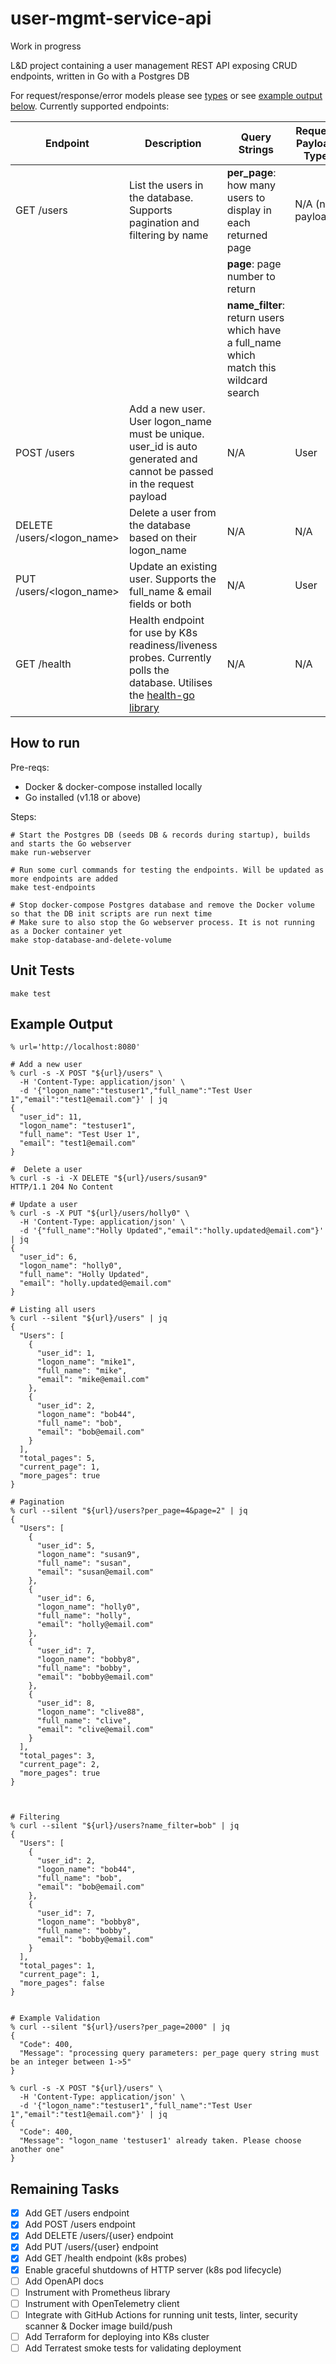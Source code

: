 # user-mgmt-service-api

Work in progress

L&D project containing a user management REST API exposing CRUD endpoints, written in Go with a Postgres DB

For request/response/error models please see [types](internal/api/types.go) or see [example output below](https://github.com/michaelprice232/user-mgmt-service-api#example-output). Currently supported endpoints:

| Endpoint                   | Description                                                                                                                                                       | Query Strings                                                                         | Request Payload Type | Response Payload Type                    | 
|----------------------------|-------------------------------------------------------------------------------------------------------------------------------------------------------------------|---------------------------------------------------------------------------------------|----------------------|------------------------------------------|
| GET /users                 | List the users in the database. Supports pagination and filtering by name                                                                                         | **per_page**: how many users to display in each returned page                         | N/A (no payload)     | UsersResponse                            |
|                            |                                                                                                                                                                   | **page**: page number to return                                                       |                      |                                          |
|                            |                                                                                                                                                                   | **name_filter**: return users which have a full_name which match this wildcard search |                      |                                          |
| POST /users                | Add a new user. User logon_name must be unique. user_id is auto generated and cannot be passed in the request payload                                             | N/A                                                                                   | User                 | User                                     |
| DELETE /users/<logon_name> | Delete a user from the database based on their logon_name                                                                                                         | N/A                                                                                   | N/A                  | N/A                                      |
| PUT /users/<logon_name>    | Update an existing user. Supports the full_name & email fields or both                                                                                            | N/A                                                                                   | User                 | User                                     |
| GET /health                | Health endpoint for use by K8s readiness/liveness probes. Currently polls the database. Utilises the [health-go library](https://github.com/hellofresh/health-go) | N/A                                                                                   | N/A                  | github.com/hellofresh/health-go/v5/Check |


## How to run

Pre-reqs:
- Docker & docker-compose installed locally
- Go installed (v1.18 or above)

Steps:
```shell
# Start the Postgres DB (seeds DB & records during startup), builds and starts the Go webserver
make run-webserver

# Run some curl commands for testing the endpoints. Will be updated as more endpoints are added
make test-endpoints

# Stop docker-compose Postgres database and remove the Docker volume so that the DB init scripts are run next time
# Make sure to also stop the Go webserver process. It is not running as a Docker container yet
make stop-database-and-delete-volume
```

## Unit Tests
```shell
make test
```

## Example Output

```shell
% url='http://localhost:8080'

# Add a new user
% curl -s -X POST "${url}/users" \
  -H 'Content-Type: application/json' \
  -d '{"logon_name":"testuser1","full_name":"Test User 1","email":"test1@email.com"}' | jq
{
  "user_id": 11,
  "logon_name": "testuser1",
  "full_name": "Test User 1",
  "email": "test1@email.com"
}

#  Delete a user
% curl -s -i -X DELETE "${url}/users/susan9"
HTTP/1.1 204 No Content

# Update a user
% curl -s -X PUT "${url}/users/holly0" \
  -H 'Content-Type: application/json' \
  -d '{"full_name":"Holly Updated","email":"holly.updated@email.com"}' | jq
{
  "user_id": 6,
  "logon_name": "holly0",
  "full_name": "Holly Updated",
  "email": "holly.updated@email.com"
}

# Listing all users 
% curl --silent "${url}/users" | jq
{
  "Users": [
    {
      "user_id": 1,
      "logon_name": "mike1",
      "full_name": "mike",
      "email": "mike@email.com"
    },
    {
      "user_id": 2,
      "logon_name": "bob44",
      "full_name": "bob",
      "email": "bob@email.com"
    }
  ],
  "total_pages": 5,
  "current_page": 1,
  "more_pages": true
}

# Pagination
% curl --silent "${url}/users?per_page=4&page=2" | jq
{
  "Users": [
    {
      "user_id": 5,
      "logon_name": "susan9",
      "full_name": "susan",
      "email": "susan@email.com"
    },
    {
      "user_id": 6,
      "logon_name": "holly0",
      "full_name": "holly",
      "email": "holly@email.com"
    },
    {
      "user_id": 7,
      "logon_name": "bobby8",
      "full_name": "bobby",
      "email": "bobby@email.com"
    },
    {
      "user_id": 8,
      "logon_name": "clive88",
      "full_name": "clive",
      "email": "clive@email.com"
    }
  ],
  "total_pages": 3,
  "current_page": 2,
  "more_pages": true
}



# Filtering
% curl --silent "${url}/users?name_filter=bob" | jq
{
  "Users": [
    {
      "user_id": 2,
      "logon_name": "bob44",
      "full_name": "bob",
      "email": "bob@email.com"
    },
    {
      "user_id": 7,
      "logon_name": "bobby8",
      "full_name": "bobby",
      "email": "bobby@email.com"
    }
  ],
  "total_pages": 1,
  "current_page": 1,
  "more_pages": false
}


# Example Validation
% curl --silent "${url}/users?per_page=2000" | jq
{
  "Code": 400,
  "Message": "processing query parameters: per_page query string must be an integer between 1->5"
}

% curl -s -X POST "${url}/users" \
  -H 'Content-Type: application/json' \
  -d '{"logon_name":"testuser1","full_name":"Test User 1","email":"test1@email.com"}' | jq
{
  "Code": 400,
  "Message": "logon_name 'testuser1' already taken. Please choose another one"
}
```

## Remaining Tasks
- [x] Add GET /users endpoint
- [x] Add POST /users endpoint
- [x] Add DELETE /users/{user} endpoint
- [x] Add PUT /users/{user} endpoint
- [x] Add GET /health endpoint (k8s probes)
- [x] Enable graceful shutdowns of HTTP server (k8s pod lifecycle)
- [ ] Add OpenAPI docs
- [ ] Instrument with Prometheus library
- [ ] Instrument with OpenTelemetry client
- [ ] Integrate with GitHub Actions for running unit tests, linter, security scanner & Docker image build/push
- [ ] Add Terraform for deploying into K8s cluster
- [ ] Add Terratest smoke tests for validating deployment